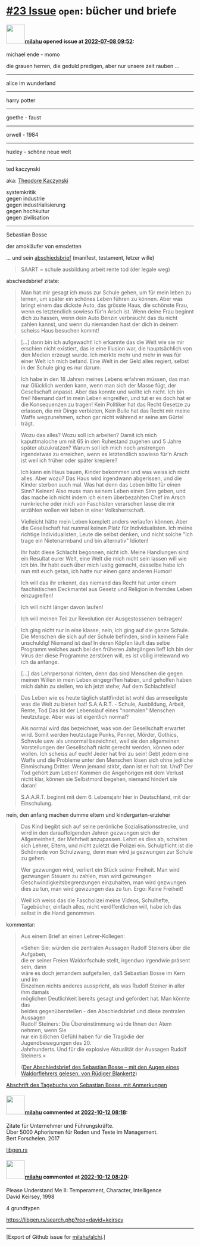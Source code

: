 # [\#23 Issue](https://github.com/milahu/alchi/issues/23) `open`: bücher und briefe

#### <img src="https://private-avatars.githubusercontent.com/u/12958815?jwt=eyJhbGciOiJIUzI1NiIsInR5cCI6IkpXVCJ9.eyJpc3MiOiJnaXRodWIuY29tIiwiYXVkIjoicmF3LmdpdGh1YnVzZXJjb250ZW50LmNvbSIsImtleSI6ImtleTEiLCJleHAiOjE3MzQ2NTYyMjAsIm5iZiI6MTczNDY1NTAyMCwicGF0aCI6Ii91LzEyOTU4ODE1In0.gNRkYbc2s1ZZSqkuSJ21Iovc8EwSLN_Ll51J4GeGe20&v=4" width="50">[milahu](https://github.com/milahu) opened issue at [2022-07-08 09:52](https://github.com/milahu/alchi/issues/23):

michael ende - momo

die grauen herren, die geduld predigen, aber nur unsere zeit rauben ...

------------------------------------------------------------------------

alice im wunderland

------------------------------------------------------------------------

harry potter

------------------------------------------------------------------------

goethe - faust

------------------------------------------------------------------------

orwell - 1984

------------------------------------------------------------------------

huxley - schöne neue welt

------------------------------------------------------------------------

ted kaczynski

aka: [Theodore
Kaczynski](https://de.wikipedia.org/wiki/Theodore_Kaczynski)

systemkritik  
gegen industrie  
gegen industrialisierung  
gegen hochkultur  
gegen zivilisation

------------------------------------------------------------------------

Sebastian Bosse

der amokläufer von emsdetten

... und sein
[abschiedsbrief](https://duckduckgo.com/?q=sebastian+bosse+abschiedsbrief)
(manifest, testament, letzer wille)

> SAART = schule ausbildung arbeit rente tod (der legale weg)

abschiedsbrief zitate:

> Man hat mir gesagt ich muss zur Schule gehen, um für mein leben zu
> lernen, um später ein schönes Leben führen zu können. Aber was bringt
> einem das dickste Auto, das grösste Haus, die schönste Frau, wenn es
> letztendlich sowieso für'n Arsch ist. Wenn deine Frau beginnt dich zu
> hassen, wenn dein Auto Benzin verbraucht das du nicht zahlen kannst,
> und wenn du niemanden hast der dich in deinem scheiss Haus besuchen
> kommt!

> \[...\] dann bin ich aufgewacht! Ich erkannte das die Welt wie sie mir
> erschien nicht existiert, das ie eine Illusion war, die hauptsächlich
> von den Medien erzeugt wurde. Ich merkte mehr und mehr in was für
> einer Welt ich mich befand. Eine Welt in der Geld alles regiert,
> selbst in der Schule ging es nur darum.

> Ich habe in den 18 Jahren meines Lebens erfahren müssen, das man nur
> Glücklich werden kann, wenn man sich der Masse fügt, der Gesellschaft
> anpasst. Aber das konnte und wollte ich nicht. Ich bin frei! Niemand
> darf in mein Leben eingreifen, und tut er es doch hat er die
> Konsequenzen zu tragen! Kein Politiker hat das Recht Gesetze zu
> erlassen, die mir Dinge verbieten, Kein Bulle hat das Recht mir meine
> Waffe wegzunehmen, schon gar nicht während er seine am Gürtel trägt.

> Wozu das alles? Wozu soll ich arbeiten? Damit ich mich kaputtmaloche
> um mit 65 in den Ruhestand zugehen und 5 Jahre später abzukratzen?
> Warum soll ich mich noch anstrengen irgendetwas zu erreichen, wenn es
> letztendlich sowieso für'n Arsch ist weil ich früher oder später
> krepiere?
>
> Ich kann ein Haus bauen, Kinder bekommen und was weiss ich nicht
> alles. Aber wozu? Das Haus wird irgendwann abgerissen, und die Kinder
> sterben auch mal. Was hat denn das Leben bitte für einen Sinn? Keinen!
> Also muss man seinem Leben einen Sinn geben, und das mache ich nicht
> indem ich einem überbezahlten Chef im Arsch rumkrieche oder mich von
> Faschisten verarschen lasse die mir erzählen wollen wir leben in einer
> Volksherrschaft.
>
> Vielleicht hätte mein Leben komplett anders verlaufen können. Aber die
> Gesellschaft hat nunmal keinen Platz für Individualisten. Ich meine
> richtige Individualisten, Leute die selbst denken, und nicht solche
> "Ich trage ein Nietenarmband und bin alternativ" Idioten!
>
> Ihr habt diese Schlacht begonnen, nicht ich. Meine Handlungen sind ein
> Resultat eurer Welt, eine Welt die mich nicht sein lassen will wie ich
> bin. Ihr habt euch über mich lustig gemacht, dasselbe habe ich nun mit
> euch getan, ich hatte nur einen ganz anderen Humor!

> Ich will das ihr erkennt, das niemand das Recht hat unter einem
> faschistischen Deckmantel aus Gesetz und Religion in fremdes Leben
> einzugreifen!

> Ich will nicht länger davon laufen!
>
> Ich will meinen Teil zur Revolution der Ausgestossenen beitragen!

> Ich ging nicht nur in eine klasse, nein, ich ging auf die ganze
> Schule. Die Menschen die sich auf der Schule befinden, sind in keinem
> Falle unschuldig! Niemand ist das! In deren Köpfen läuft das selbe
> Programm welches auch bei den früheren Jahrgängen lief! Ich bin der
> Virus der diese Programme zerstören will, es ist völlig irrelewand wo
> ich da anfange.

> \[...\] das Lehrpersonal richten, denn das sind Menschen die gegen
> meinen Willen in mein Leben eingegriffen haben, und geholfen haben
> mich dahin zu stellen, wo ich jetzt stehe; Auf dem Schlachtfeld!

> Das Leben wie es heute täglich stattfindet ist wohl das armseeligste
> was die Welt zu bieten hat! S.A.A.R.T. - Schule, Ausbildung, Arbeit,
> Rente, Tod Das ist der Lebenslauf eines "normalen" Menschen
> heutzutage. Aber was ist eigentlich normal?
>
> Als normal wird das bezeichnet, was von der Gesellschaft erwartet
> wird. Somit werden heutzutage Punks, Penner, Mörder, Gothics, Schwule
> usw. als unnormal bezeichnet, weil sie den allgemeinen Vorstellungen
> der Gesellschaft nicht gerecht werden, können oder wollen. Ich scheiss
> auf euch! Jeder hat frei zu sein! Gebt jedem eine Waffe und die
> Probleme unter den Menschen lösen sich ohne jedliche Einmischung
> Dritter. Wenn jemand stirbt, dann ist er halt tot. Und? Der Tod gehört
> zum Leben! Kommen die Angehörigen mit dem Verlust nicht klar, können
> sie Selbstmord begehen, niemand hindert sie daran!
>
> S.A.A.R.T. beginnt mit dem 6. Lebensjahr hier in Deutschland, mit der
> Einschulung.

nein, den anfang machen dumme eltern und kindergarten-erzieher

> Das Kind begibt sich auf seine perönliche Sozialisationsstrecke, und
> wird in den darauffolgenden Jahren gezwungen sich der Allgemeinheit,
> der Mehrheit anzupassen. Lehnt es dies ab, schalten sich Lehrer,
> Eltern, und nicht zuletzt die Polizei ein. Schulpflicht ist die
> Schönrede von Schulzwang, denn man wird ja gezwungen zur Schule zu
> gehen.
>
> Wer gezwungen wird, verliert ein Stück seiner Freiheit. Man wird
> gezwungen Steuern zu zahlen, man wird gezwungen
> Geschwindigkeitsbegrenzungen einzuhalten, man wird gezwungen dies zu
> tun, man wird gewzungen das zu tun. Ergo: Keine Freiheit!

> Weil ich weiss das die Fascholizei meine Videos, Schulhefte,
> Tagebücher, einfach alles, nicht veröffentlichen will, habe ich das
> selbst in die Hand genommen.

kommentar:

> Aus einem Brief an einen Lehrer-Kollegen:
>
> «Sehen Sie: würden die zentralen Aussagen Rudolf Steiners über die
> Aufgaben,  
> die er seiner Freien Waldorfschule stellt, irgendwo irgendwie präsent
> sein, dann  
> wäre es doch jemandem aufgefallen, daß Sebastian Bosse im Kern und
> im  
> Einzelnen nichts anderes ausspricht, als was Rudolf Steiner in aller
> ihm damals  
> möglichen Deutlichkeit bereits gesagt und gefordert hat. Man könnte
> das  
> beides gegenüberstellen - den Abschiedsbrief und diese zentralen
> Aussagen  
> Rudolf Steiners: Die Übereinstimmung würde Ihnen den Atem nehmen, wenn
> Sie  
> nur ein bißchen Gefühl haben für die Tragödie der Jugendbewegungen des
> 20.  
> Jahrhunderts. Und für die explosive Aktualität der Aussagen Rudolf
> Steiners.»
>
> ([Der Abschiedsbrief des Sebastian Bosse – mit den Augen eines
> Waldorflehrers gelesen. von Rüdiger
> Blankertz](https://www.menschenkunde.com/emsdetten/seb_bosse_rst_vergleich.pdf))

[Abschrift des Tagebuchs von Sebastian Bosse. mit
Anmerkungen](https://www.menschenkunde.com/emsdetten/sebastian_bosse_tagebuch_text.pdf)

#### <img src="https://private-avatars.githubusercontent.com/u/12958815?jwt=eyJhbGciOiJIUzI1NiIsInR5cCI6IkpXVCJ9.eyJpc3MiOiJnaXRodWIuY29tIiwiYXVkIjoicmF3LmdpdGh1YnVzZXJjb250ZW50LmNvbSIsImtleSI6ImtleTEiLCJleHAiOjE3MzQ2NTYyMjAsIm5iZiI6MTczNDY1NTAyMCwicGF0aCI6Ii91LzEyOTU4ODE1In0.gNRkYbc2s1ZZSqkuSJ21Iovc8EwSLN_Ll51J4GeGe20&v=4" width="50">[milahu](https://github.com/milahu) commented at [2022-10-12 08:18](https://github.com/milahu/alchi/issues/23#issuecomment-1275774120):

Zitate für Unternehmer und Führungskräfte.  
Über 5000 Aphorismen für Reden und Texte im Management.  
Bert Forschelen. 2017

[libgen.rs](https://libgen.rs/search.php?req=Zitate+f%C3%BCr+Unternehmer+und+F%C3%BChrungskr%C3%A4fte)

#### <img src="https://private-avatars.githubusercontent.com/u/12958815?jwt=eyJhbGciOiJIUzI1NiIsInR5cCI6IkpXVCJ9.eyJpc3MiOiJnaXRodWIuY29tIiwiYXVkIjoicmF3LmdpdGh1YnVzZXJjb250ZW50LmNvbSIsImtleSI6ImtleTEiLCJleHAiOjE3MzQ2NTYyMjAsIm5iZiI6MTczNDY1NTAyMCwicGF0aCI6Ii91LzEyOTU4ODE1In0.gNRkYbc2s1ZZSqkuSJ21Iovc8EwSLN_Ll51J4GeGe20&v=4" width="50">[milahu](https://github.com/milahu) commented at [2022-10-12 08:20](https://github.com/milahu/alchi/issues/23#issuecomment-1275776327):

Please Understand Me II: Temperament, Character, Intelligence  
David Keirsey, 1998

4 grundtypen

<https://libgen.rs/search.php?req=david+keirsey>

------------------------------------------------------------------------

\[Export of Github issue for
[milahu/alchi](https://github.com/milahu/alchi).\]
